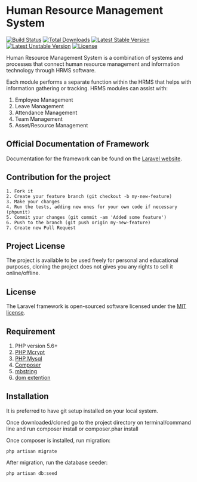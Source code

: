 # Human Resource Management System

[![Build Status](https://travis-ci.org/laravel/framework.svg)](https://travis-ci.org/laravel/framework)
[![Total Downloads](https://poser.pugx.org/laravel/framework/d/total.svg)](https://packagist.org/packages/laravel/framework)
[![Latest Stable Version](https://poser.pugx.org/laravel/framework/v/stable.svg)](https://packagist.org/packages/laravel/framework)
[![Latest Unstable Version](https://poser.pugx.org/laravel/framework/v/unstable.svg)](https://packagist.org/packages/laravel/framework)
[![License](https://poser.pugx.org/laravel/framework/license.svg)](https://packagist.org/packages/laravel/framework)


Human Resource Management System is a combination of systems and processes that connect human resource management and information technology through HRMS software.

Each module performs a separate function within the HRMS that helps with information gathering or tracking. HRMS modules can assist with:
1. Employee Management
2. Leave Management
3. Attendance Management
4. Team Management
5. Asset/Resource Management 

## Official Documentation of Framework

Documentation for the framework can be found on the [Laravel website](http://laravel.com/docs).

## Contribution for the project


    1. Fork it
    2. Create your feature branch (git checkout -b my-new-feature)
    3. Make your changes
    4. Run the tests, adding new ones for your own code if necessary (phpunit)
    5. Commit your changes (git commit -am 'Added some feature')
    6. Push to the branch (git push origin my-new-feature)
    7. Create new Pull Request

## Project License

The project is available to be used freely for personal and educational purposes, cloning the project does not gives you any rights to sell it online/offline.

## License

The Laravel framework is open-sourced software licensed under the [MIT license](http://opensource.org/licenses/MIT).

## Requirement

1. PHP version 5.6+
2. [PHP Mcrypt](http://php.net/manual/en/book.mcrypt.php)
3. [PHP Mysql](http://php.net/manual/en/ref.pdo-mysql.php)
4. [Composer](https://getcomposer.org/)
5. [mbstring](http://php.net/manual/en/mbstring.installation.php)
6. [dom extention](http://php.net/manual/en/dom.setup.php)

## Installation

It is preferred to have git setup installed on your local system.

Once downloaded/cloned go to the project directory on terminal/command line and run composer install or composer.phar install

Once composer is installed, run migration: 

    php artisan migrate

After migration, run the database seeder: 

    php artisan db:seed
    
